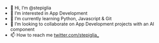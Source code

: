 - 👋  Hi, I’m @stepiglia
- 👀  I’m interested in App Development 
- 🌱  I’m currently learning Python, Javascript & Git 
- 💞️  I’m looking to collaborate on  App Development projects with an AI component
- 📫  How to reach me [twitter.com/stepiglia_](https://www.twitter.com/stepiglia_)

<!---
stepiglia/stepiglia is a ✨ special ✨ repository because its `README.md` (this file) appears on your GitHub profile.
You can click the Preview link to take a look at your changes.
--->
